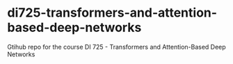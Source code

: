 # di725-transformers-and-attention-based-deep-networks
Gtihub repo for the course DI 725 - Transformers and Attention-Based Deep Networks
